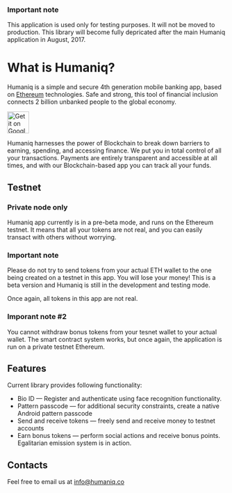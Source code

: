 ### Important note
This application is used only for testing purposes. It will not be moved to production. This library will become fully depricated after the main Humaniq application in August, 2017.

# What is Humaniq?

Humaniq is a simple and secure 4th generation mobile banking app, based on [Ethereum](https://ethereum.org/) technologies. Safe and strong, this tool of financial inclusion connects 2 billion unbanked people to the global economy. 

<a href="https://play.google.com/store/apps/details?id=co.humaniq"><img alt="Get it on Google Play" src="https://play.google.com/intl/en_us/badges/images/generic/en-play-badge.png" height=50px /></a>

Humaniq harnesses the power of Blockchain to break down barriers to earning, spending, and accessing finance. We put you in total control of all your transactions. Payments are entirely transparent and accessible at all times, and with our Blockchain-based app you can track all your funds.

## Testnet

### Private node only

Humaniq app currently is in a pre-beta mode, and runs on the Ethereum testnet. It means that all your tokens are not real, and you can easily transact with others without worrying.

### Important note
Please do not try to send tokens from your actual ETH wallet to the one being created on a testnet in this app. You will lose your money! This is a beta version and Humaniq is still in the development and testing mode. 

Once again, all tokens in this app are not real. 

### Imporant note #2
You cannot withdraw bonus tokens from your tesnet wallet to your actual wallet. The smart contract system works, but once again, the application is run on a private testnet Ethereum.

## Features

Current library provides following functionality:

* Bio ID — Register and authenticate using face recognition functionality. 
* Pattern passcode — for additional security constraints, create a native Android pattern passcode
* Send and receive tokens — freely send and receive money to testnet accounts
* Earn bonus tokens — perform social actions and receive bonus points. Egalitarian emission system is in action.

## Contacts
Feel free to email us at [info@humaniq.co](mailto:support@status.im) 
